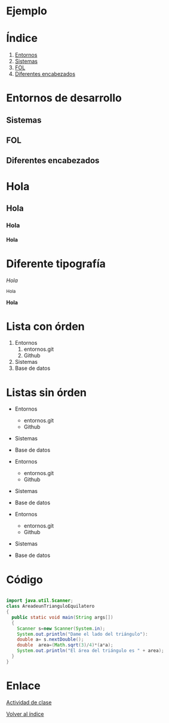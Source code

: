 # Ejemplo
# **Índice**

1. [Entornos](#entornos-de-desarrollo)
2. [Sistemas](#sistemas)
3. [FOL](#fol)
4. [Diferentes encabezados](#diferentes-encabezados)

# Entornos de desarrollo

## Sistemas

## FOL

## Diferentes encabezados
# Hola
## Hola
### Hola
#### Hola

# Diferente tipografía
_Hola_

<sub>Hola</sub>

**Hola**

# Lista con órden

1. Entornos
   1. entornos.git
   2. Github
2. Sistemas
3. Base de datos

# Listas sin órden

- Entornos
   - entornos.git
   - Github
   
- Sistemas
- Base de datos

* Entornos
   * entornos.git
   * Github
   
* Sistemas
* Base de datos

+ Entornos
   + entornos.git
   + Github
   
+ Sistemas
+ Base de datos

# Código

```java

import java.util.Scanner;
class AreadeunTrianguloEquilatero
{
  public static void main(String args[])
  {
    Scanner s=new Scanner(System.in);
    System.out.println("Dame el lado del triángulo"):
    double a= s.nextDouble();
    double  area=(Math.sqrt(3)/4)*(a*a);
    System.out.println("El área del triángulo es " + area);
  }
}
```

# Enlace

[Actividad de clase](https://aulavirtual33.educa.madrid.org/ies.laarboleda.alcorcon/mod/assign/view.php?id=23924)

[Volver al índice](#índice)
